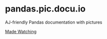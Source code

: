 # pandas.pic.docu.io
AJ-friendly Pandas documentation with pictures

[Made Watching](https://www.youtube.com/watch?v=SqcY0GlETPk)